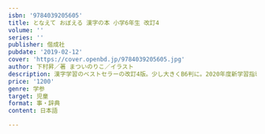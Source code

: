 ```yaml
---
isbn: '9784039205605'
title: となえて おぼえる 漢字の本 小学6年生 改訂4
volume: ''
series: ''
publisher: 偕成社
pubdate: '2019-02-12'
cover: 'https://cover.openbd.jp/9784039205605.jpg'
author: 下村昇／著 まついのりこ／イラスト
description: 漢字学習のベストセラーの改訂4版。少し大きくB6判に。2020年度新学習指導要領対応。小学6年生で習う漢字191字を学習。
price: '1200'
genre: 学参
target: 児童
format: 事・辞典
content: 日本語

---
```

